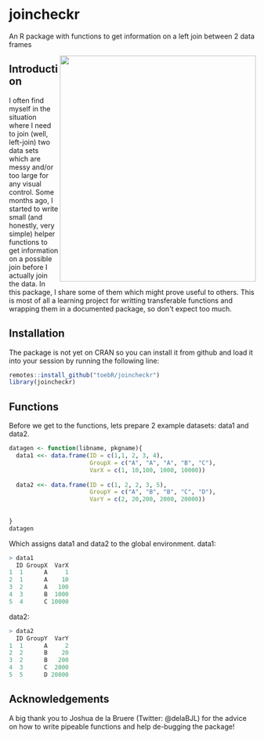 # joincheckr
An R package with functions to get information on a left join between 2 data frames


<img src="https://user-images.githubusercontent.com/65813696/105766734-63bda380-5f5a-11eb-94bb-6f78f021e805.png" width="400" height="461" align = "right" />

## Introduction
I often find myself in the situation where I need to join (well, left-join) two data sets which are messy and/or too large for any visual control.
Some months ago, I started to write small (and honestly, very simple) helper functions to get information on a possible join before I actually join the data.
In this package, I share some of them which might prove useful to others. This is most of all a learning project for writting transferable functions and wrapping them in a documented package, so don't expect too much.

## Installation
The package is not yet on CRAN so you can install it from github and load it into your session by running the following line:

```r
remotes::install_github("toebR/joincheckr")
library(joincheckr)
```

## Functions
Before we get to the functions, lets prepare 2 example datasets: data1 and data2.

```r
datagen <- function(libname, pkgname){
  data1 <<- data.frame(ID = c(1,1, 2, 3, 4),
                       GroupX = c("A", "A", "A", "B", "C"),
                       VarX = c(1, 10,100, 1000, 10000))
  
  data2 <<- data.frame(ID = c(1, 2, 2, 3, 5),
                       GroupY = c("A", "B", "B", "C", "D"),
                       VarY = c(2, 20,200, 2000, 20000))
  
  
}
datagen
```
Which assigns data1 and data2 to the global environment.
data1:
```r
> data1
  ID GroupX  VarX
1  1      A     1
2  1      A    10
3  2      A   100
4  3      B  1000
5  4      C 10000
```
data2:
```r
> data2
  ID GroupY  VarY
1  1      A     2
2  2      B    20
3  2      B   200
4  3      C  2000
5  5      D 20000
```
## Acknowledgements
A big thank you to Joshua de la Bruere (Twitter: @delaBJL) for the advice on how to write pipeable functions and help de-bugging the package!

